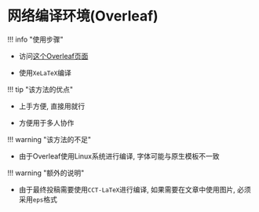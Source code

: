 # 网络编译环境(Overleaf)

!!! info "使用步骤"

- 访问[这个Overleaf页面](https://www.overleaf.com/read/skyzmpvnvvpr)

- 使用`XeLaTeX`编译

!!! tip "该方法的优点"

- 上手方便, 直接用就行

- 方便用于多人协作

!!! warning "该方法的不足"

- 由于Overleaf使用Linux系统进行编译, 字体可能与原生模板不一致

!!! warning "额外的说明"

- 由于最终投稿需要使用`CCT-LaTeX`进行编译, 如果需要在文章中使用图片, 必须采用`eps`格式
